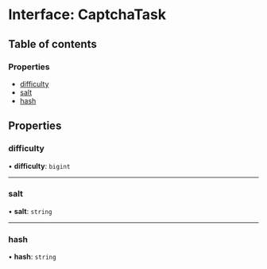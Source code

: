 # Interface: CaptchaTask

## Table of contents

### Properties

- [difficulty](CaptchaTask.md#difficulty)
- [salt](CaptchaTask.md#salt)
- [hash](CaptchaTask.md#hash)

## Properties

### difficulty

• **difficulty**: `bigint`

___

### salt

• **salt**: `string`

___

### hash

• **hash**: `string`
